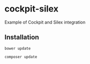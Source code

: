 # cockpit-silex

Example of Cockpit and Silex integration

## Installation

```
bower update
```

```
composer update
```

